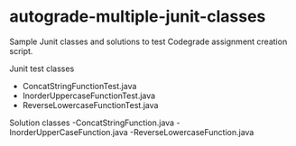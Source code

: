 # autograde-multiple-junit-classes

Sample Junit classes and solutions to test Codegrade assignment creation script.

Junit test classes
- ConcatStringFunctionTest.java
- InorderUppercaseFunctionTest.java
- ReverseLowercaseFunctionTest.java

Solution classes
-ConcatStringFunction.java
-InorderUpperCaseFunction.java
-ReverseLowercaseFunction.java

